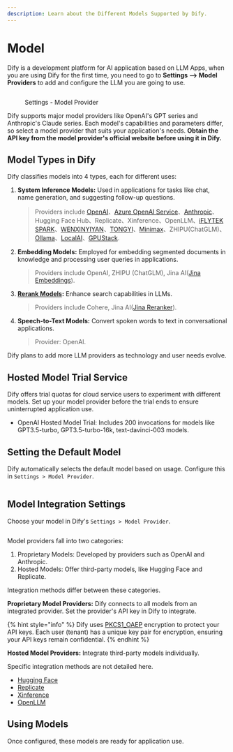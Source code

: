 ```yaml
---
description: Learn about the Different Models Supported by Dify.
---
```


# Model

Dify is a development platform for AI application based on LLM Apps, when you are using Dify for the first time, you need to go to **Settings --> Model Providers** to add and configure the LLM you are going to use.

<figure><img src="https://assets-docs.dify.ai/dify-enterprise-mintlify/en/guides/model-configuration/941524058c800a06d39290c48d14673b.png" alt=""><figcaption><p>Settings - Model Provider</p></figcaption></figure>

Dify supports major model providers like OpenAI's GPT series and Anthropic's Claude series. Each model's capabilities and parameters differ, so select a model provider that suits your application's needs. **Obtain the API key from the model provider's official website before using it in Dify.**

## Model Types in Dify

Dify classifies models into 4 types, each for different uses:

1.  **System Inference Models:** Used in applications for tasks like chat, name generation, and suggesting follow-up questions.

    > Providers include [OpenAI](https://platform.openai.com/account/api-keys)、[Azure OpenAI Service](https://azure.microsoft.com/en-us/products/ai-services/openai-service/)、[Anthropic](https://console.anthropic.com/account/keys)、Hugging Face Hub、Replicate、Xinference、OpenLLM、[iFLYTEK SPARK](https://www.xfyun.cn/solutions/xinghuoAPI)、[WENXINYIYAN](https://console.bce.baidu.com/qianfan/ais/console/applicationConsole/application)、[TONGYI](https://dashscope.console.aliyun.com/api-key\_management?spm=a2c4g.11186623.0.0.3bbc424dxZms9k)、[Minimax](https://api.minimax.chat/user-center/basic-information/interface-key)、ZHIPU(ChatGLM)、[Ollama](https://docs.dify.ai/tutorials/model-configuration/ollama)、[LocalAI](https://github.com/mudler/LocalAI)、[GPUStack](https://github.com/gpustack/gpustack).
2.  **Embedding Models:** Employed for embedding segmented documents in knowledge and processing user queries in applications.

    > Providers include OpenAI, ZHIPU (ChatGLM), Jina AI([Jina Embeddings](https://jina.ai/embeddings/)).
3.  [**Rerank Models**](https://docs.dify.ai/advanced/retrieval-augment/rerank)**:** Enhance search capabilities in LLMs.

    > Providers include Cohere, Jina AI([Jina Reranker](https://jina.ai/reranker)).
4.  **Speech-to-Text Models:** Convert spoken words to text in conversational applications.

    > Provider: OpenAI.

Dify plans to add more LLM providers as technology and user needs evolve.

## Hosted Model Trial Service

Dify offers trial quotas for cloud service users to experiment with different models. Set up your model provider before the trial ends to ensure uninterrupted application use.

* OpenAI Hosted Model Trial: Includes 200 invocations for models like GPT3.5-turbo, GPT3.5-turbo-16k, text-davinci-003 models.

## Setting the Default Model

Dify automatically selects the default model based on usage. Configure this in `Settings > Model Provider`.

<figure><img src="https://assets-docs.dify.ai/dify-enterprise-mintlify/en/guides/model-configuration/c5ac5f32deb020a8aae46045d3ee9c8d.png" alt=""><figcaption></figcaption></figure>

## Model Integration Settings

Choose your model in Dify's `Settings > Model Provider`.

<figure><img src="https://assets-docs.dify.ai/dify-enterprise-mintlify/en/guides/model-configuration/b55cb7d0dcff7ef14cdf6e6aca207790.png" alt=""><figcaption></figcaption></figure>

Model providers fall into two categories:

1. Proprietary Models: Developed by providers such as OpenAI and Anthropic.
2. Hosted Models: Offer third-party models, like Hugging Face and Replicate.

Integration methods differ between these categories.

**Proprietary Model Providers:** Dify connects to all models from an integrated provider. Set the provider's API key in Dify to integrate.

{% hint style="info" %}
Dify uses [PKCS1\_OAEP](https://pycryptodome.readthedocs.io/en/latest/src/cipher/oaep.html) encryption to protect your API keys. Each user (tenant) has a unique key pair for encryption, ensuring your API keys remain confidential.
{% endhint %}

**Hosted Model Providers:** Integrate third-party models individually.

Specific integration methods are not detailed here.

* [Hugging Face](../../development/models-integration/hugging-face.md)
* [Replicate](../../development/models-integration/replicate.md)
* [Xinference](../../development/models-integration/xinference.md)
* [OpenLLM](../../development/models-integration/openllm.md)

## Using Models

Once configured, these models are ready for application use.

<figure><img src="https://assets-docs.dify.ai/dify-enterprise-mintlify/en/guides/model-configuration/6e74424124cfcfe224d3c083f90b54d2.png" alt=""><figcaption></figcaption></figure>

